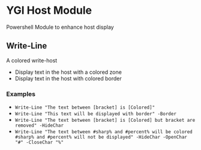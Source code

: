 # YGI Host Module
Powershell Module to enhance host display

## Write-Line
  A colored write-host
  * Display text in the host with a colored zone
  * Display text in the host with colored border

### Examples
  * `Write-Line "The text between [bracket] is [Colored]"`
  * `Write-Line "This text will be displayed with border" -Border`
  * `Write-Line "The text between [bracket] is [Colored] but bracket are removed" -HideChar`
  * `Write-Line "The text between #sharp% and #percent% will be colored #sharp% and #percent% will not be displayed" -HideChar -OpenChar "#" -CloseChar "%"`


